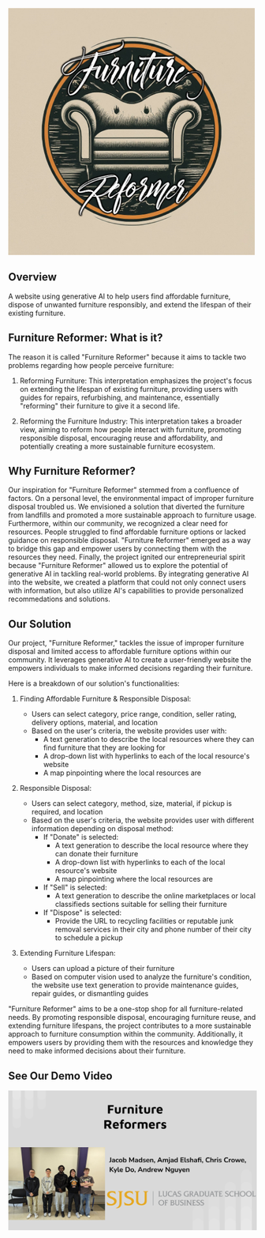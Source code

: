 <img src = "/furniture_reformer.png" width = "500">

## Overview

A website using generative AI to help users find affordable furniture, dispose of unwanted furniture responsibly, and extend the lifespan of their existing furniture.

## Furniture Reformer: What is it?

The reason it is called "Furniture Reformer" because it aims to tackle two problems regarding how people perceive furniture:

1. Reforming Furniture: This interpretation emphasizes the project's focus on extending the lifespan of existing furniture, providing users with guides for repairs, refurbishing, and maintenance, essentially "reforming" their furniture to give it a second life.

2. Reforming the Furniture Industry: This interpretation takes a broader view, aiming to reform how people interact with furniture, promoting responsible disposal, encouraging reuse and affordability, and potentially creating a more sustainable furniture ecosystem.

## Why Furniture Reformer?

Our inspiration for "Furniture Reformer" stemmed from a confluence of factors. On a personal level, the environmental impact of improper furniture disposal troubled us. We envisioned a solution that diverted the furniture from landfills and promoted a more sustainable approach to furniture usage. Furthermore, within our community, we recognized a clear need for resources. People struggled to find affordable furniture options or lacked guidance on responsible disposal. "Furniture Reformer" emerged as a way to bridge this gap and empower users by connecting them with the resources they need. Finally, the project ignited our entrepreneurial spirit because "Furniture Reformer" allowed us to explore the potential of generative AI in tackling real-world problems. By integrating generative AI into the website, we created a platform that could not only connect users with information, but also utilize AI's capabilities to provide personalized recommedations and solutions.

## Our Solution

Our project, "Furniture Reformer," tackles the issue of improper furniture disposal and limited access to affordable furniture options within our community. It leverages generative AI to create a user-friendly website the empowers individuals to make informed decisions regarding their furniture.

Here is a breakdown of our solution's functionalities:

1. Finding Affordable Furniture & Responsible Disposal:
   - Users can select category, price range, condition, seller rating, delivery options, material, and location
   - Based on the user's criteria, the website provides user with:
     - A text generation to describe the local resources where they can find furniture that they are looking for
     - A drop-down list with hyperlinks to each of the local resource's website
     - A map pinpointing where the local resources are

2. Responsible Disposal:
   - Users can select category, method, size, material, if pickup is required, and location
   - Based on the user's criteria, the website provides user with different information depending on disposal method:
     - If "Donate" is selected:
       - A text generation to describe the local resource where they can donate their furniture
       - A drop-down list with hyperlinks to each of the local resource's website
       - A map pinpointing where the local resources are
     - If "Sell" is selected:
       - A text generation to describe the online marketplaces or local classifieds sections suitable for selling their furniture
     - If "Dispose" is selected:
       - Provide the URL to recycling facilities or reputable junk removal services in their city and phone number of their city to schedule a pickup

3. Extending Furniture Lifespan:
   - Users can upload a picture of their furniture
   - Based on computer vision used to analyze the furniture's condition, the website use text generation to provide maintenance guides, repair guides, or dismantling guides

"Furniture Reformer" aims to be a one-stop shop for all furniture-related needs. By promoting responsible disposal, encouraging furniture reuse, and extending furniture lifespans, the project contributes to a more sustainable approach to furniture consumption within the community. Additionally, it empowers users by providing them with the resources and knowledge they need to make informed decisions about their furniture.

## See Our Demo Video
[![Watch the video](/furniture_reformers.png)](https://drive.google.com/file/d/1ihyt27Eem3sYxd4LTL0EpiS7tUExRkSM/view?usp=sharing)
